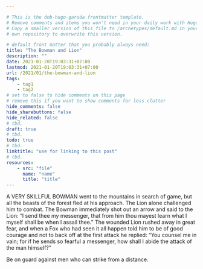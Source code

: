 ```yaml
---

# This is the dnb-hugo-garuda frontmatter template. 
# Remove comments and items you won't need in your daily work with Hugo.
# Copy a smaller version of this file to /archetypes/default.md in your
# own repository to overwrite this version.

# default front matter that you probably always need:
title: "The Bowman and Lion"
description: ""
date: 2021-01-20T19:03:31+07:00
lastmod: 2021-01-20T19:03:31+07:00
url: /2021/01/the-bowman-and-lion
tags:
    - tag1
    - tag2
# set to false to hide comments on this page
# remove this if you want to show comments for less clutter
hide_comments: false
hide_sharebuttons: false
hide_related: false
# tbd.
draft: true
# tbd.
todo: true
# tbd.
linktitle: "use for linking to this post"
# tbd.
resources:
    - src: "file"
      name: "name"
      title: "title"
---
```

A VERY SKILLFUL BOWMAN went to the mountains in search of game, but all the beasts of the forest fled at his approach. The Lion alone challenged him to combat. The Bowman immediately shot out an arrow and said to the Lion: “I send thee my messenger, that from him thou mayest learn what I myself shall be when I assail thee.” The wounded Lion rushed away in great fear, and when a Fox who had seen it all happen told him to be of good courage and not to back off at the first attack he replied: “You counsel me in vain; for if he sends so fearful a messenger, how shall I abide the attack of the man himself?”

Be on guard against men who can strike from a distance.
